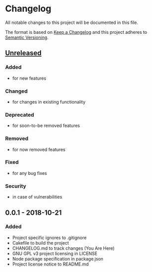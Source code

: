 # Changelog
All notable changes to this project will be documented in this file.

The format is based on [Keep a Changelog](http://keepachangelog.com/en/1.0.0/)
and this project adheres to [Semantic Versioning](http://semver.org/spec/v2.0.0.html).

## [Unreleased]
### Added
- for new features
### Changed
- for changes in existing functionality
### Deprecated
- for soon-to-be removed features
### Removed
- for now removed features
### Fixed
- for any bug fixes
### Security
- in case of vulnerabilities

## 0.0.1 - 2018-10-21
### Added
- Project specific ignores to .gitignore
- Cakefile to build the project
- CHANGELOG.md to track changes (You Are Here)
- GNU GPL v3 project licensing in LICENSE
- Node package specification in package.json
- Project license notice to README.md

[Unreleased]: https://github.com/blinkdog/telnet-stream/compare/v0.0.1...HEAD
